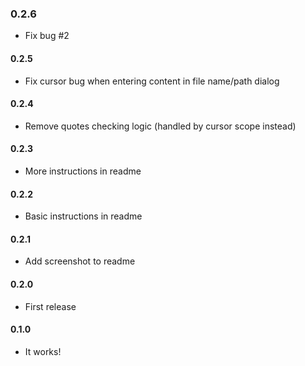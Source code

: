 ### 0.2.6
 - Fix bug #2

#### 0.2.5
 - Fix cursor bug when entering content in file name/path dialog

#### 0.2.4
 - Remove quotes checking logic (handled by cursor scope instead)

#### 0.2.3
 - More instructions in readme

#### 0.2.2
 - Basic instructions in readme

#### 0.2.1
 - Add screenshot to readme

#### 0.2.0
 - First release

#### 0.1.0
 - It works!

